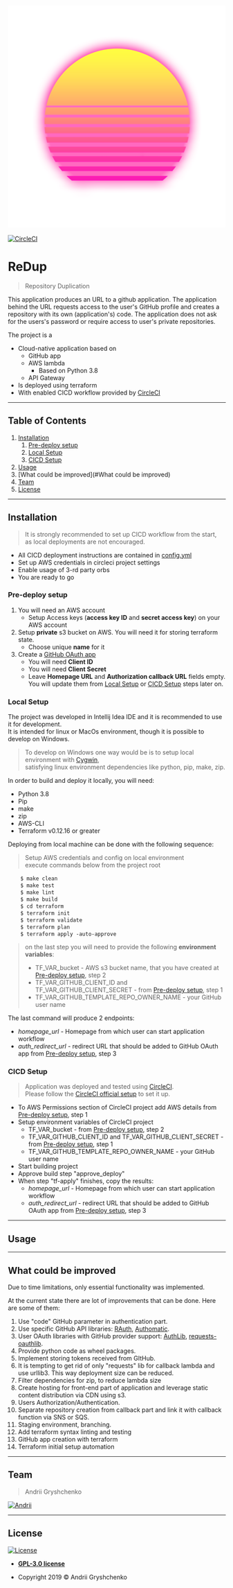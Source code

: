 <img src="logo.png" alt="ReDup" width="512" height="512">

[![CircleCI](https://circleci.com/gh/azurefireice/ReDup.svg?style=svg&circle-token=8b4ce0d90d061d83094365eb7e8c731d62d4aae7)](https://circleci.com/gh/azurefireice/ReDup)

# ReDup

>  Repository Duplication

This application produces an URL to a github application.
The application behind the URL requests access to the user's GitHub profile and creates
a repository with its own (application's) code.
The application does not ask for the users's password or require access to user's private repositories.

The project is a
 - Cloud-native application based on
    - GitHub app
    - AWS lambda
        - Based on Python 3.8 
    - API Gateway
 - Is deployed using terraform
 - With enabled CICD workflow provided by [CircleCI](https://circleci.com)

---

## Table of Contents

1. [Installation](#installation)
    1. [Pre-deploy setup](#pre-deploy-setup)
    2. [Local Setup](#local-Setup)
    3. [CICD Setup](#cicd-setup)
2. [Usage](#usage)
3. [What could be improved](#What could be improved)
4. [Team](#team)
5. [License](#license)

---

## Installation

>  It is strongly recommended to set up CICD workflow from the start, <br> as local deployments are not encouraged.

- All CICD deployment instructions are contained in [config.yml](.circleci/config.yml)
- Set up AWS credentials in circleci project settings
- Enable usage of 3-rd party orbs
- You are ready to go

### Pre-deploy setup

1. You will need an AWS account
    - Setup Access keys (**access key ID** and **secret access key**) on your AWS account
2. Setup **private** s3 bucket on AWS. You will need it for storing terraform state.
    - Choose unique **name** for it
3. Create a [GitHub OAuth app](https://github.com/settings/developers)
    - You will need **Client ID**
    - You will need **Client Secret**
    - Leave **Homepage URL** and **Authorization callback URL** fields empty.
     You will update them from [Local Setup](#local-Setup) or [CICD Setup](#cicd-setup) steps later on.

### Local Setup

The project was developed in Intellij Idea IDE and it is recommended to use it for development. <br>
It is intended for linux or MacOs environment, though it is possible to develop on Windows. <br>
> To develop on Windows one way would be is to setup local environment with [Cygwin](https://cygwin.com/install.html), <br>
> satisfying linux environment dependencies like python, pip, make, zip. <br>

In order to build and deploy it locally, you will need:

- Python 3.8
- Pip
- make
- zip
- AWS-CLI
- Terraform v0.12.16 or greater

Deploying from local machine can be done with the following sequence:
> Setup AWS credentials and config on local environment <br>
> execute commands below from the project root

```shell
    $ make clean
    $ make test
    $ make lint
    $ make build
    $ cd terraform
    $ terraform init
    $ terraform validate
    $ terraform plan
    $ terraform apply -auto-approve
```

> on the last step you will need to provide the following **environment variables**:
>   - TF_VAR_bucket - AWS s3 bucket name, that you have created at [Pre-deploy setup](#pre-deploy-setup), step 2
>   - TF_VAR_GITHUB_CLIENT_ID and TF_VAR_GITHUB_CLIENT_SECRET - from [Pre-deploy setup](#pre-deploy-setup), step 1
>   - TF_VAR_GITHUB_TEMPLATE_REPO_OWNER_NAME - your GitHub user name

The last command will produce 2 endpoints:
 - *homepage_url* - Homepage from which user can start application workflow
 - *auth_redirect_url* - redirect URL that should be added to GitHub OAuth app from [Pre-deploy setup](#pre-deploy-setup), step 3

### CICD Setup

> Application was deployed and tested using [CircleCI](https://circleci.com). <br>
> Please follow the [CircleCI official setup](https://circleci.com/docs/2.0/getting-started/) to set it up.

- To AWS Permissions section of CircleCI project add AWS details from [Pre-deploy setup](#pre-deploy-setup), step 1
- Setup environment variables of CircleCI project
    - TF_VAR_bucket - from [Pre-deploy setup](#pre-deploy-setup), step 2
    - TF_VAR_GITHUB_CLIENT_ID and TF_VAR_GITHUB_CLIENT_SECRET - from [Pre-deploy setup](#pre-deploy-setup), step 1
    - TF_VAR_GITHUB_TEMPLATE_REPO_OWNER_NAME - your GitHub user name
- Start building project
- Approve build step "approve_deploy"
- When step "tf-apply" finishes, copy the results:
    - *homepage_url* - Homepage from which user can start application workflow
    - *auth_redirect_url* - redirect URL that should be added to GitHub OAuth app from [Pre-deploy setup](#pre-deploy-setup), step 3
---

## Usage

---

## What could be improved
Due to time limitations, only essential functionality was implemented.

At the current state there are lot of improvements that can be done. Here are some of them:

1. Use "code" GitHub parameter in authentication part.
2. Use specific GitHub API libraries: [RAuth](https://github.com/litl/rauth), [Authomatic](https://authomatic.github.io/authomatic/index.html).
3. User OAuth libraries with GitHub provider support: [AuthLib](https://github.com/lepture/authlib), [requests-oauthlib](https://requests-oauthlib.readthedocs.io/en/latest/).
4. Provide python code as wheel packages.
5. Implement storing tokens received from GItHub.
6. It is tempting to get rid of only "requests" lib for callback lambda and use urllib3. This way deployment size can be reduced.
7. Filter dependencies for zip, to reduce lambda size
8. Create hosting for front-end part of application and leverage static content distribution via CDN using s3.
9. Users Authorization/Authentication.
10. Separate repository creation from callback part and link it with callback function via SNS or SQS.
11. Staging environment, branching.
12. Add terraform syntax linting and testing
13. GitHub app creation with terraform
14. Terraform initial setup automation

---

## Team

> Andrii Gryshchenko


 [![Andrii](https://avatars1.githubusercontent.com/u/43616610?s=260)]() 

---

## License

[![License](https://www.gnu.org/graphics/gplv3-127x51.png)](https://opensource.org/licenses/GPL-3.0)

- **[GPL-3.0 license](LICENSE)**

- Copyright 2019 © Andrii Gryshchenko